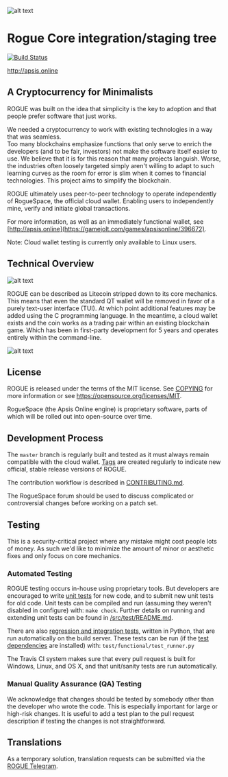 ![alt text](https://miro.medium.com/max/219/1*lVK-WtZS_w79ps3faIlj6g.png)

Rogue Core integration/staging tree
=====================================

[![Build Status](https://travis-ci.org/rogue-project/rogue.svg?branch=master)](https://travis-ci.org/rogue-project/rogue)

http://apsis.online

A Cryptocurrency for Minimalists
----------------

ROGUE was built on the idea that simplicity is the key to adoption and that people prefer software that just works.

We needed a cryptocurrency to work with existing technologies in a way that was seamless.  
Too many blockchains emphasize functions that only serve to enrich the developers (and to be fair, investors) 
not make the software itself easier to use. We believe that it is for this reason that many projects languish. 
Worse, the industries often loosely targeted simply aren't willing to adapt to such learning curves as the room 
for error is slim when it comes to financial technologies. This project aims to simplify the blockchain.

ROGUE ultimately uses peer-to-peer technology to operate independently of RogueSpace, the official cloud wallet. 
Enabling users to independently mine, verify and initiate global transactions.

For more information, as well as an immediately functional wallet, see [http://apsis.online](https://gamejolt.com/games/apsisonline/396672).

Note: Cloud wallet testing is currently only available to Linux users.

Technical Overview
-------
![alt text](https://miro.medium.com/max/700/1*tfbZmBp0YmQFyNQnC2wZFQ.png)

ROGUE can be described as Litecoin stripped down to its core mechanics.  This means that even the standard QT wallet will be removed in favor of a purely text-user interface (TUI).  At which point additional features may be added using the C programming language. In the meantime, a cloud wallet exists and the coin works as a trading pair within an existing blockchain game. Which has been in first-party development for 5 years and operates entirely within the command-line.

![alt text](https://apsisonline.vineyard.haus/rogue/rogue_specs.png)

License
-------

ROGUE is released under the terms of the MIT license. See [COPYING](COPYING) for more
information or see https://opensource.org/licenses/MIT.

RogueSpace (the Apsis Online engine) is proprietary software, parts of which will be rolled out into open-source over time.

Development Process
-------------------

The `master` branch is regularly built and tested as it must always remain compatible
with the cloud wallet. [Tags](https://github.com/rogue-project/rogue/tags) are created
regularly to indicate new official, stable release versions of ROGUE.

The contribution workflow is described in [CONTRIBUTING.md](CONTRIBUTING.md).

The RogueSpace forum should be used to discuss complicated or controversial changes before working
on a patch set.

Testing
-------

This is a security-critical project where any mistake might cost people lots of money.  As such we'd like to 
minimize the amount of minor or aesthetic fixes and only focus on core mechanics. 

### Automated Testing

ROGUE testing occurs in-house using proprietary tools. But developers are encouraged 
to write [unit tests](src/test/README.md) for new code, and to submit new unit tests for old code. 
Unit tests can be compiled and run (assuming they weren't disabled in configure) with: `make check`. 
Further details on running and extending unit tests can be found in [/src/test/README.md](/src/test/README.md).

There are also [regression and integration tests](/test), written
in Python, that are run automatically on the build server.
These tests can be run (if the [test dependencies](/test) are installed) with: `test/functional/test_runner.py`

The Travis CI system makes sure that every pull request is built for Windows, Linux, and OS X, and that unit/sanity tests are run automatically.

### Manual Quality Assurance (QA) Testing

We acknowledge that changes should be tested by somebody other than the developer who wrote the
code. This is especially important for large or high-risk changes. It is useful
to add a test plan to the pull request description if testing the changes is
not straightforward.  

Translations
------------

As a temporary solution, translation requests can be submitted via the [ROGUE Telegram](http://t.me/roguecurrency).
